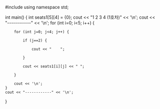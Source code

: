 #include <iostream>
using namespace std;

int main()
{
    int seats1[5][4] = {0};
    cout << "1 2     3 4 (1호차)" << '\n';
    cout << "------------" << '\n';
    for (int i=0; i<5; i++) {
        
        for (int j=0; j<4; j++) {
            
            if (j==2) {
                
                cout << "    ";
                
            }
            
            cout << seats1[i][j] << " ";
            
        }
        
        cout << '\n';
    }
    cout << "------------" << '\n';
}
